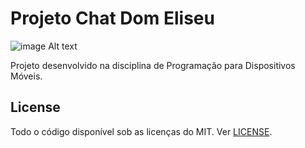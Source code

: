 # Projeto Chat Dom Eliseu
![image Alt text](../assets/images/app.jpg)


Projeto desenvolvido na disciplina de Programação para Dispositivos Móveis.

## License

Todo o código disponível sob as licenças do MIT. Ver [LICENSE](LICENSE).